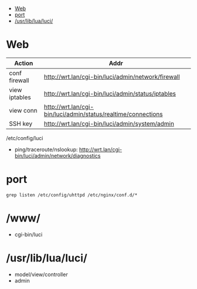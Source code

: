 - [Web](#web)
- [port](#port)
- [/usr/lib/lua/luci/](#usrliblualuci)


# Web
Action | Addr
-- | -- 
conf firewall | http://wrt.lan/cgi-bin/luci/admin/network/firewall  
view iptables |  http://wrt.lan/cgi-bin/luci/admin/status/iptables  
view conn | http://wrt.lan/cgi-bin/luci/admin/status/realtime/connections 
SSH key | http://wrt.lan/cgi-bin/luci/admin/system/admin   

/etc/config/luci
- ping/traceroute/nslookup: http://wrt.lan/cgi-bin/luci/admin/network/diagnostics

# port

    grep listen /etc/config/uhttpd /etc/nginx/conf.d/*

# /www/
- cgi-bin/luci

# /usr/lib/lua/luci/
- model/view/controller
- admin

